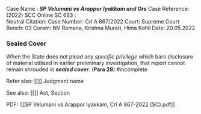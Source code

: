 Case Name : ***SP Velumani vs Arappor Iyakkam and Ors***
Case Reference: (2022) SCC Online SC 663 :  
Neutral Citation:
Case Number: Crl A 867/2022
Court: Supreme Court
Bench: 03
Coram: NV Ramana, Krishna Murari, Hima Kohli
Date: 20.05.2022

### Sealed Cover

When the State does not plead any *specific privilege* which bars disclosure of material utilised in earlier preliminary investigation, that report cannot remain shrouded in ***sealed cover***. (**Para 28**) #incomplete 

Refer also:
[[]]
Judgment name

See also:
[[]] 
Act, Section

PDF:
![[SP Velumani vs Arappor Iyakkam, Crl A 867-2022 (SC).pdf]]